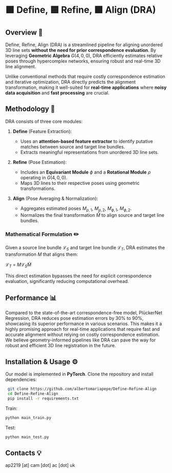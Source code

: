 # 🟩 Define, 🟦 Refine, 🟪 Align (DRA)

## Overview 📌
Define, Refine, Align (DRA) is a streamlined pipeline for aligning unordered 3D line sets **without the need for prior correspondence evaluation**. By leveraging **Geometric Algebra** $G(4,0,0)$, DRA efficiently estimates relative poses through hypercomplex networks, ensuring robust and real-time 3D line alignment.

Unlike conventional methods that require costly correspondence estimation and iterative optimization, DRA directly predicts the alignment transformation, making it well-suited for **real-time applications** where **noisy data acquisition** and **fast processing** are crucial.

## Methodology 🧩
DRA consists of three core modules:

1. **Define** (Feature Extraction):
   - Uses an **attention-based feature extractor** to identify putative matches between source and target line bundles.
   - Extracts meaningful representations from unordered 3D line sets.

2. **Refine** (Pose Estimation):
   - Includes an **Equivariant Module** $\phi$ and a **Rotational Module** $\rho$ operating in $G(4,0,0)$.
   - Maps 3D lines to their respective poses using geometric transformations.

3. **Align** (Pose Averaging & Normalization):
   - Aggregates estimated poses $M_{\rho,1}$, $M_{\rho,2}$, $M_{\phi,1}$, $M_{\phi,2}$.
   - Normalizes the final transformation $\hat{M}$ to align source and target line bundles.

### Mathematical Formulation ✏️
Given a source line bundle $\mathscr{L}_S$ and target line bundle $\mathscr{L}_T$, DRA estimates the transformation $M$ that aligns them:

$\mathscr{L}_T$ = $M \mathscr{L}_S \tilde{M}$

This direct estimation bypasses the need for explicit correspondence evaluation, significantly reducing computational overhead.

## Performance 📊
Compared to the state-of-the-art correspondence-free model, PlückerNet Regression, DRA reduces pose estimation errors by 30% to 90%, showcasing its superior performance in various scenarios. This makes it a highly promising approach for real-time applications that require fast and accurate alignment without relying on costly correspondence estimation. We believe geometry-informed pipelines like DRA can pave the way for robust and efficient 3D line registration in the future.

## Installation & Usage ⚙️
Our model is implemented in **PyTorch**.
Clone the repository and install dependencies:
```bash
 git clone https://github.com/albertomariapepe/Define-Refine-Align
 cd Define-Refine-Align
 pip install -r requirements.txt
```
Train:
```bash
python main_train.py
```

Test:
```bash
python main_test.py
```

## Contacts 💡 
ap2219 [at] cam [dot] ac [dot] uk 

